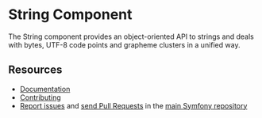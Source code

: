 # String Component

The String component provides an object-oriented API to strings and deals
with bytes, UTF-8 code points and grapheme clusters in a unified way.

## Resources

-   [Documentation](https://symfony.com/doc/current/components/string.html)
-   [Contributing](https://symfony.com/doc/current/contributing/index.html)
-   [Report issues](https://github.com/symfony/symfony/issues) and
    [send Pull Requests](https://github.com/symfony/symfony/pulls)
    in the [main Symfony repository](https://github.com/symfony/symfony)
